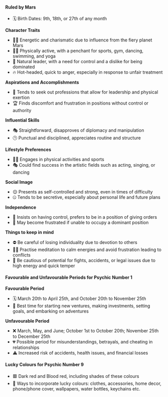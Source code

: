 #### Ruled by Mars
* 🗓️ Birth Dates: 9th, 18th, or 27th of any month

**Character Traits**
* 💪🏼 Energetic and charismatic due to influence from the fiery planet Mars
* 🏋️‍♀️ Physically active, with a penchant for sports, gym, dancing, swimming, and yoga
* 👑 Natural leader, with a need for control and a dislike for being dominated
* 🔥 Hot-headed, quick to anger, especially in response to unfair treatment

**Aspirations and Accomplishments**
* 🏢 Tends to seek out professions that allow for leadership and physical exertion
* 🏆 Finds discomfort and frustration in positions without control or authority

**Influential Skills**
* 🎭 Straightforward, disapproves of diplomacy and manipulation
* 🕒 Punctual and disciplined, appreciates routine and structure

**Lifestyle Preferences**
* 🏊‍♀️ Engages in physical activities and sports
* 🎭 Could find success in the artistic fields such as acting, singing, or dancing

**Social Image**
* 😌 Presents as self-controlled and strong, even in times of difficulty
* 🤐 Tends to be secretive, especially about personal life and future plans

**Independence**
* 👑 Insists on having control, prefers to be in a position of giving orders
* 😤 May become frustrated if unable to occupy a dominant position

**Things to keep in mind**
* ⛔ Be careful of losing individuality due to devotion to others
* 🧘‍♂️ Practise meditation to calm energies and avoid frustration leading to conflicts
* 🛑 Be cautious of potential for fights, accidents, or legal issues due to high energy and quick temper

#### Favourable and Unfavourable Periods for Psychic Number 1
**Favourable Period**
* 🗓️ March 20th to April 25th, and October 20th to November 25th
* 🚀 Best time for starting new ventures, making investments, setting goals, and embarking on adventures

**Unfavourable Period**
* ❌ March, May, and June; October 1st to October 20th; November 25th to December 25th
* 💔 Possible period for misunderstandings, betrayals, and cheating in relationships
* ⚠️ Increased risk of accidents, health issues, and financial losses

#### Lucky Colours for Psychic Number 9
* 🟥 Dark red and Blood red, including shades of these colours
* 🎨 Ways to incorporate lucky colours: clothes, accessories, home decor, phone/phone cover, wallpapers, water bottles, keychains etc.
